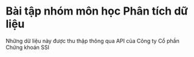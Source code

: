 # Bài tập nhóm môn học Phân tích dữ liệu
Những dữ liệu này được thu thập thông qua API của Công ty Cổ phần Chứng khoán SSI
